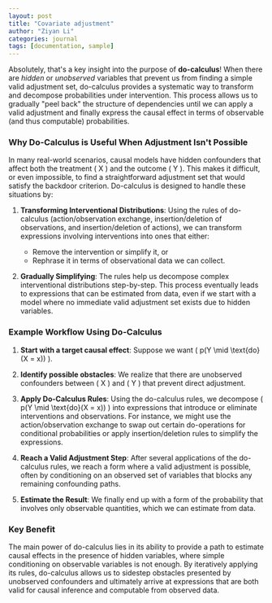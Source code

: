 ```yaml
---
layout: post
title: "Covariate adjustment"
author: "Ziyan Li"
categories: journal
tags: [documentation, sample]
---
```

Absolutely, that's a key insight into the purpose of **do-calculus**! When there are *hidden* or *unobserved* variables that prevent us from finding a simple valid adjustment set, do-calculus provides a systematic way to transform and decompose probabilities under intervention. This process allows us to gradually "peel back" the structure of dependencies until we can apply a valid adjustment and finally express the causal effect in terms of observable (and thus computable) probabilities.

### Why Do-Calculus is Useful When Adjustment Isn't Possible

In many real-world scenarios, causal models have hidden confounders that affect both the treatment \( X \) and the outcome \( Y \). This makes it difficult, or even impossible, to find a straightforward adjustment set that would satisfy the backdoor criterion. Do-calculus is designed to handle these situations by:

1. **Transforming Interventional Distributions**: Using the rules of do-calculus (action/observation exchange, insertion/deletion of observations, and insertion/deletion of actions), we can transform expressions involving interventions into ones that either:
   - Remove the intervention or simplify it, or
   - Rephrase it in terms of observational data we can collect.

2. **Gradually Simplifying**: The rules help us decompose complex interventional distributions step-by-step. This process eventually leads to expressions that can be estimated from data, even if we start with a model where no immediate valid adjustment set exists due to hidden variables.

### Example Workflow Using Do-Calculus

1. **Start with a target causal effect**: Suppose we want \( p(Y \mid \text{do}(X = x)) \).
   
2. **Identify possible obstacles**: We realize that there are unobserved confounders between \( X \) and \( Y \) that prevent direct adjustment.

3. **Apply Do-Calculus Rules**: Using the do-calculus rules, we decompose \( p(Y \mid \text{do}(X = x)) \) into expressions that introduce or eliminate interventions and observations. For instance, we might use the action/observation exchange to swap out certain do-operations for conditional probabilities or apply insertion/deletion rules to simplify the expressions.

4. **Reach a Valid Adjustment Step**: After several applications of the do-calculus rules, we reach a form where a valid adjustment is possible, often by conditioning on an observed set of variables that blocks any remaining confounding paths.

5. **Estimate the Result**: We finally end up with a form of the probability that involves only observable quantities, which we can estimate from data.

### Key Benefit

The main power of do-calculus lies in its ability to provide a path to estimate causal effects in the presence of hidden variables, where simple conditioning on observable variables is not enough. By iteratively applying its rules, do-calculus allows us to sidestep obstacles presented by unobserved confounders and ultimately arrive at expressions that are both valid for causal inference and computable from observed data.
